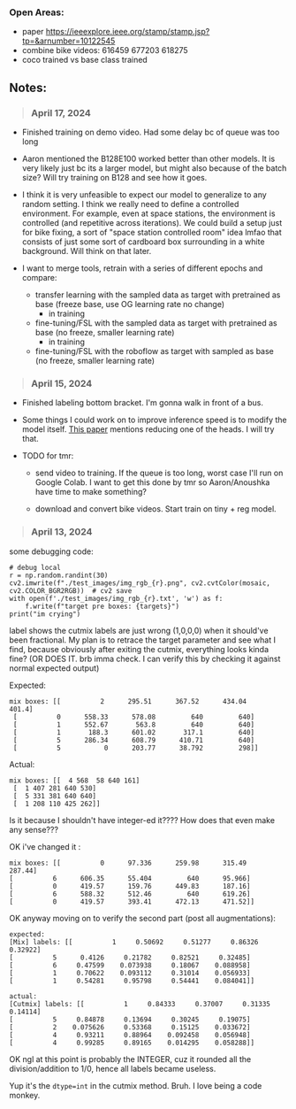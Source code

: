 ### Open Areas:
- paper https://ieeexplore.ieee.org/stamp/stamp.jsp?tp=&arnumber=10122545
- combine bike videos: 
    616459
    677203
    618275
- coco trained vs base class trained 


## Notes:
> ### April 17, 2024

- Finished training on demo video. Had some delay bc of queue was too long
- Aaron mentioned the B128E100 worked better than other models. It is very likely just bc its a larger model, but might also because of the batch size? Will try training on B128 and see how it goes.

- I think it is very unfeasible to expect our model to generalize to any random setting. I think we really need to define a controlled environment. For example, even at space stations, the environment is controlled (and repetitive across iterations). We could build a setup just for bike fixing, a sort of "space station controlled room" idea lmfao that consists of just some sort of cardboard box surrounding in a white background. Will think on that later.

- I want to merge tools, retrain with a series of different epochs and compare:
    - transfer learning with the sampled data as target with pretrained as base (freeze base, use OG learning rate no change)
        - in training
    - fine-tuning/FSL with the sampled data as target with pretrained as base (no freeze, smaller learning rate)
        - in training 
    - fine-tuning/FSL with the roboflow as target with sampled as base (no freeze, smaller learning rate)

> ### April 15, 2024

- Finished labeling bottom bracket. I'm gonna walk in front of a bus.
- Some things I could work on to improve inference speed is to modify the model itself. [This paper](https://ieeexplore.ieee.org/stamp/stamp.jsp?tp=&arnumber=10122545) mentions reducing one of the heads. I will try that.
- TODO for tmr: 

    - send video to training. If the queue is too long, worst case I'll run on Google Colab. I want to get this done by tmr so Aaron/Anoushka have time to make something?

    - download and convert bike videos. Start train on tiny + reg model. 


> ### April 13, 2024

some debugging code:
```
# debug local
r = np.random.randint(30)
cv2.imwrite(f"./test_images/img_rgb_{r}.png", cv2.cvtColor(mosaic, cv2.COLOR_BGR2RGB))  # cv2 save
with open(f'./test_images/img_rgb_{r}.txt', 'w') as f:
    f.write(f"target pre boxes: {targets}")
print("im crying")
```

label shows the cutmix labels are just wrong (1,0,0,0) when it should've been fractional. 
My plan is to retrace the target parameter and see what I find, because obviously after exiting the cutmix, everything
looks kinda fine? (OR DOES IT. brb imma check. I can verify this by checking it against normal expected output)

Expected:
```
mix boxes: [[          2      295.51      367.52      434.04       401.4]
 [          0      558.33      578.08         640         640]
 [          1      552.67       563.8         640         640]
 [          1       188.3      601.02       317.1         640]
 [          5      286.34      608.79      410.71         640]
 [          5           0      203.77      38.792         298]]
```

Actual:
```
mix boxes: [[  4 568  58 640 161]
 [  1 407 281 640 530]
 [  5 331 381 640 640]
 [  1 208 110 425 262]]
 ```

 Is it because I shouldn't have integer-ed it???? How does that even make any sense???

 OK i've changed it :
 ```
 mix boxes: [[          0      97.336      259.98      315.49      287.44]
 [          6      606.35      55.404         640      95.966]
 [          0      419.57      159.76      449.83      187.16]
 [          6      588.32      512.46         640      619.26]
 [          0      419.57      393.41      472.13      471.52]]
 ```

 OK anyway moving on to verify the second part (post all augmentations):

 ```
 expected:
 [Mix] labels: [[          1     0.50692     0.51277     0.86326     0.32922]
 [          5      0.4126     0.21782     0.82521     0.32485]
 [          6     0.47599    0.073938     0.18067    0.088958]
 [          1     0.70622    0.093112     0.31014    0.056933]
 [          1     0.54281     0.95798     0.54441    0.084041]]

 actual:
[Cutmix] labels: [[          1     0.84333     0.37007     0.31335     0.14114]
 [          5     0.84878     0.13694     0.30245     0.19075]
 [          2    0.075626     0.53368     0.15125    0.033672]
 [          4     0.93211     0.88964    0.092458    0.056948]
 [          4     0.99285     0.89165    0.014295    0.058288]]
```

OK ngl at this point is probably the INTEGER, cuz it rounded all the division/addition to 1/0, hence all labels became useless.

Yup it's the `dtype=int` in the cutmix method. Bruh. I love being a code monkey. 
